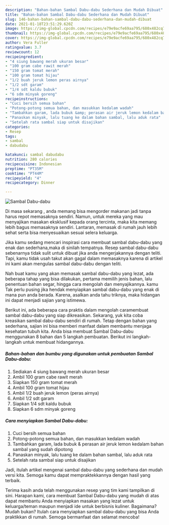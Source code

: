 ```yaml
---
description: "Bahan-bahan Sambal Dabu-dabu Sederhana dan Mudah Dibuat"
title: "Bahan-bahan Sambal Dabu-dabu Sederhana dan Mudah Dibuat"
slug: 146-bahan-bahan-sambal-dabu-dabu-sederhana-dan-mudah-dibuat
date: 2021-01-18T23:51:29.620Z
image: https://img-global.cpcdn.com/recipes/e79e9acfe69aa795/680x482cq70/sambal-dabu-dabu-foto-resep-utama.jpg
thumbnail: https://img-global.cpcdn.com/recipes/e79e9acfe69aa795/680x482cq70/sambal-dabu-dabu-foto-resep-utama.jpg
cover: https://img-global.cpcdn.com/recipes/e79e9acfe69aa795/680x482cq70/sambal-dabu-dabu-foto-resep-utama.jpg
author: Vera Fuller
ratingvalue: 3.7
reviewcount: 12
recipeingredient:
- "4 siung bawang merah ukuran besar"
- "100 gram cabe rawit merah"
- "150 gram tomat merah"
- "100 gram tomat hijau"
- "1/2 buah jeruk lemon peras airnya"
- "1/2 sdt garam"
- "1/4 sdt kaldu bubuk"
- "6 sdm minyak goreng"
recipeinstructions:
- "Cuci bersih semua bahan"
- "Potong-potong semua bahan, dan masukkan kedalam wadah"
- "Tambahkan garam, lada bubuk &amp; perasan air jeruk lemon kedalam bahan sambal yang sudah dipotong"
- "Panaskan minyak, lalu tuang ke dalam bahan sambal, lalu aduk rata"
- "Setelah rata sambal siap untuk disajikan"
categories:
- Resep
tags:
- sambal
- dabudabu

katakunci: sambal dabudabu 
nutrition: 280 calories
recipecuisine: Indonesian
preptime: "PT35M"
cooktime: "PT44M"
recipeyield: "4"
recipecategory: Dinner

---
```



![Sambal Dabu-dabu](https://img-global.cpcdn.com/recipes/e79e9acfe69aa795/680x482cq70/sambal-dabu-dabu-foto-resep-utama.jpg)

Di masa  sekarang , anda memang bisa mengorder makanan jadi tanpa harus repot memasaknya sendiri. Namun, untuk mereka yang mau menyajikan masakan eksklusif kepada orang tercinta, maka kita memang lebih bagus memasaknya sendiri. Lantaran, memasak di rumah jauh lebih sehat serta bisa menyesuaikan sesuai selera keluarga.

Jika kamu sedang mencari inspirasi cara membuat sambal dabu-dabu yang enak dan sederhana,maka di sinilah tempatnya. Resep sambal dabu-dabu  sebenarnya tidak sulit untuk dibuat jika anda mengerjakannya dengan teliti. Tapi, kamu tidak usah takut akan gagal dalam memasaknya 
karena di artikel ini kami akan mengulas sambal dabu-dabu dengan teliti.  



Nah buat kamu yang akan memasak sambal dabu-dabu yang lezat, ada beberapa tahap yang bisa dilakukan, pertama memilih jenis bahan, lalu penentuan bahan segar, hingga cara mengolah dan menyajikannya. kamu Tak perlu pusing jika hendak menyiapkan sambal dabu-dabu yang enak di mana pun anda berada. Karena, asalkan anda  tahu triknya, maka hidangan ini dapat menjadi sajian yang istimewa.

Berikut ini, ada beberapa cara praktis  dalam mengolah caramembuat sambal dabu-dabu yang siap dikreasikan. Sekarang, yuk kita coba kreasikan sambal dabu-dabu sendiri di rumah. Tetap dengan bahan yang sederhana, sajian ini bisa memberi manfaat dalam membantu menjaga kesehatan tubuh kita. Anda bisa membuat Sambal Dabu-dabu menggunakan 8 bahan dan 5 langkah pembuatan. Berikut ini langkah-langkah untuk membuat hidangannya.

<!--inarticleads1-->

##### Bahan-bahan dan bumbu yang digunakan untuk pembuatan Sambal Dabu-dabu:

1. Sediakan 4 siung bawang merah ukuran besar
1. Ambil 100 gram cabe rawit merah
1. Siapkan 150 gram tomat merah
1. Ambil 100 gram tomat hijau
1. Ambil 1/2 buah jeruk lemon (peras airnya)
1. Ambil 1/2 sdt garam
1. Siapkan 1/4 sdt kaldu bubuk
1. Siapkan 6 sdm minyak goreng




<!--inarticleads2-->

##### Cara menyiapkan Sambal Dabu-dabu:

1. Cuci bersih semua bahan
1. Potong-potong semua bahan, dan masukkan kedalam wadah
1. Tambahkan garam, lada bubuk &amp; perasan air jeruk lemon kedalam bahan sambal yang sudah dipotong
1. Panaskan minyak, lalu tuang ke dalam bahan sambal, lalu aduk rata
1. Setelah rata sambal siap untuk disajikan




Jadi, itulah artikel mengenai  sambal dabu-dabu  yang sederhana dan mudah versi kita. Semoga kamu dapat mempraktekkannya dengan hasil yang terbaik. 

Terima kasih anda telah menggunakan resep yang tim kami tampilkan di sini. Harapan kami, cara membuat  Sambal Dabu-dabu yang mudah di atas dapat membantu Anda menyiapkan masakan yang lezat untuk keluarga/teman maupun menjadi ide untuk berbisnis kuliner. Bagaimana? Mudah bukan? Itulah cara menyiapkan sambal dabu-dabu yang bisa Anda praktikkan di rumah. Semoga bermanfaat dan selamat mencoba!

